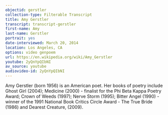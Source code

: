 ```yaml
---
objectid: gerstler
collection-type: Filterable Transcript  
title: Amy Gerstler
transcript: transcript-gerstler
first-name: Amy
last-name: Gerstler
portrait: yes
date-interviewed: March 20, 2014
location: Los Angeles, CA
options: video genpoem
url: https://en.wikipedia.org/wiki/Amy_Gerstler
youtube: 2yQnYpQIbNI
av_source: youtube
audiovideo-id: 2yQnYpQIbNI
---
```


Amy Gerstler (born 1956) is an American poet. Her books of poetry include Ghost Girl (2004); Medicine (2000) - finalist for the Phi Beta Kappa Poetry Award; Crown of Weeds (1997); Nerve Storm (1995); Bitter Angel (1990) - winner of the 1991 National Book Critics Circle Award - The True Bride (1986) and Dearest Creature, (2009).
